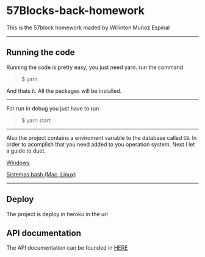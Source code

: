# 57Blocks-back-homework

This is the 57block homework maded by Willinton Muñoz Espinal

***

## Running the code

Running the code is pretty easy, you just need yarn. run the command 

> $ yarn

And thats it. All the packages will be installed.

---
For run in debug you just have to run

>$ yarn start

---
Also the project contains a enviroment variable to the database called `DB`. In order to acomplish that you need added to you operation system. Next I let a guide to duet.

[Windows](https://medium.com/@01luisrene/como-agregar-variables-de-entorno-s-o-windows-10-e7f38851f11f)

[Sistemas bash (Mac, Linux)](https://www.digitalocean.com/community/tutorials/how-to-read-and-set-environmental-and-shell-variables-on-linux-es)

***

## Deploy

The project is deploy in heroku in the url 

## API documentation

The API documentation can be founded in [HERE](https://documenter.getpostman.com/view/5808796/UVksME4M)